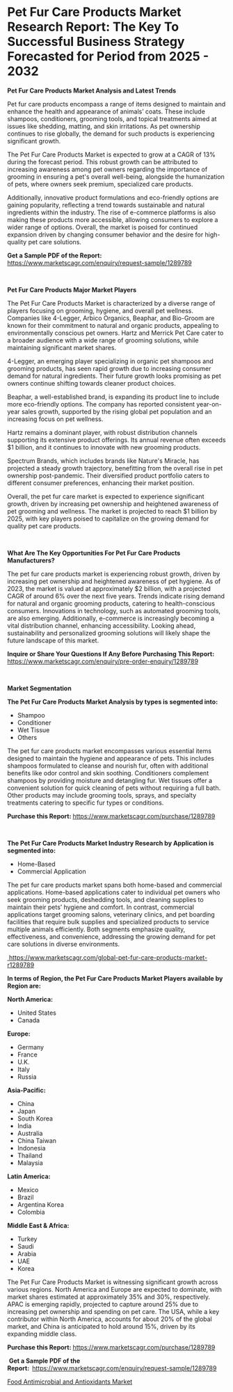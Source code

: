 <p><h1>Pet Fur Care Products Market Research Report: The Key To Successful Business Strategy Forecasted for Period from 2025 - 2032</h1></p><p><strong>Pet Fur Care Products Market Analysis and Latest Trends</strong></p>
<p><p>Pet fur care products encompass a range of items designed to maintain and enhance the health and appearance of animals’ coats. These include shampoos, conditioners, grooming tools, and topical treatments aimed at issues like shedding, matting, and skin irritations. As pet ownership continues to rise globally, the demand for such products is experiencing significant growth.</p><p>The Pet Fur Care Products Market is expected to grow at a CAGR of 13% during the forecast period. This robust growth can be attributed to increasing awareness among pet owners regarding the importance of grooming in ensuring a pet's overall well-being, alongside the humanization of pets, where owners seek premium, specialized care products. </p><p>Additionally, innovative product formulations and eco-friendly options are gaining popularity, reflecting a trend towards sustainable and natural ingredients within the industry. The rise of e-commerce platforms is also making these products more accessible, allowing consumers to explore a wider range of options. Overall, the market is poised for continued expansion driven by changing consumer behavior and the desire for high-quality pet care solutions.</p></p>
<p><strong>Get a Sample PDF of the Report:&nbsp;</strong> <a href="https://www.marketscagr.com/enquiry/request-sample/1289789?utm_campaign=2994&utm_medium=2&utm_source=Github&utm_content=ia&utm_term=29032025&utm_id=pet-fur-care-products">https://www.marketscagr.com/enquiry/request-sample/1289789</a></p>
<p>&nbsp;</p>
<p><strong>Pet Fur Care Products Major Market Players</strong></p>
<p><p>The Pet Fur Care Products Market is characterized by a diverse range of players focusing on grooming, hygiene, and overall pet wellness. Companies like 4-Legger, Arbico Organics, Beaphar, and Bio-Groom are known for their commitment to natural and organic products, appealing to environmentally conscious pet owners. Hartz and Merrick Pet Care cater to a broader audience with a wide range of grooming solutions, while maintaining significant market shares.</p><p>4-Legger, an emerging player specializing in organic pet shampoos and grooming products, has seen rapid growth due to increasing consumer demand for natural ingredients. Their future growth looks promising as pet owners continue shifting towards cleaner product choices.</p><p>Beaphar, a well-established brand, is expanding its product line to include more eco-friendly options. The company has reported consistent year-on-year sales growth, supported by the rising global pet population and an increasing focus on pet wellness.</p><p>Hartz remains a dominant player, with robust distribution channels supporting its extensive product offerings. Its annual revenue often exceeds $1 billion, and it continues to innovate with new grooming products.</p><p>Spectrum Brands, which includes brands like Nature's Miracle, has projected a steady growth trajectory, benefitting from the overall rise in pet ownership post-pandemic. Their diversified product portfolio caters to different consumer preferences, enhancing their market position.</p><p>Overall, the pet fur care market is expected to experience significant growth, driven by increasing pet ownership and heightened awareness of pet grooming and wellness. The market is projected to reach $1 billion by 2025, with key players poised to capitalize on the growing demand for quality pet care products.</p></p>
<p>&nbsp;</p>
<p><strong>What Are The Key Opportunities For Pet Fur Care Products Manufacturers?</strong></p>
<p><p>The pet fur care products market is experiencing robust growth, driven by increasing pet ownership and heightened awareness of pet hygiene. As of 2023, the market is valued at approximately $2 billion, with a projected CAGR of around 6% over the next five years. Trends indicate rising demand for natural and organic grooming products, catering to health-conscious consumers. Innovations in technology, such as automated grooming tools, are also emerging. Additionally, e-commerce is increasingly becoming a vital distribution channel, enhancing accessibility. Looking ahead, sustainability and personalized grooming solutions will likely shape the future landscape of this market.</p></p>
<p><strong>Inquire or Share Your Questions If Any Before Purchasing This Report:</strong> <a href="https://www.marketscagr.com/enquiry/pre-order-enquiry/1289789?utm_campaign=2994&utm_medium=2&utm_source=Github&utm_content=ia&utm_term=29032025&utm_id=pet-fur-care-products">https://www.marketscagr.com/enquiry/pre-order-enquiry/1289789</a></p>
<p>&nbsp;</p>
<p><strong>Market Segmentation</strong></p>
<p><strong>The Pet Fur Care Products Market Analysis by types is segmented into:</strong></p>
<p><ul><li>Shampoo</li><li>Conditioner</li><li>Wet Tissue</li><li>Others</li></ul></p>
<p><p>The pet fur care products market encompasses various essential items designed to maintain the hygiene and appearance of pets. This includes shampoos formulated to cleanse and nourish fur, often with additional benefits like odor control and skin soothing. Conditioners complement shampoos by providing moisture and detangling fur. Wet tissues offer a convenient solution for quick cleaning of pets without requiring a full bath. Other products may include grooming tools, sprays, and specialty treatments catering to specific fur types or conditions.</p></p>
<p><strong>Purchase this Report:&nbsp;</strong><a href="https://www.marketscagr.com/purchase/1289789?utm_campaign=2994&utm_medium=2&utm_source=Github&utm_content=ia&utm_term=29032025&utm_id=pet-fur-care-products">https://www.marketscagr.com/purchase/1289789</a></p>
<p>&nbsp;</p>
<p><strong>The Pet Fur Care Products Market Industry Research by Application is segmented into:</strong></p>
<p><ul><li>Home-Based</li><li>Commercial Application</li></ul></p>
<p><p>The pet fur care products market spans both home-based and commercial applications. Home-based applications cater to individual pet owners who seek grooming products, deshedding tools, and cleaning supplies to maintain their pets’ hygiene and comfort. In contrast, commercial applications target grooming salons, veterinary clinics, and pet boarding facilities that require bulk supplies and specialized products to service multiple animals efficiently. Both segments emphasize quality, effectiveness, and convenience, addressing the growing demand for pet care solutions in diverse environments.</p></p>
<p><a href="https://www.marketscagr.com/global-pet-fur-care-products-market-r1289789?utm_campaign=2994&utm_medium=2&utm_source=Github&utm_content=ia&utm_term=29032025&utm_id=pet-fur-care-products">&nbsp;https://www.marketscagr.com/global-pet-fur-care-products-market-r1289789</a></p>
<p><strong>In terms of Region, the Pet Fur Care Products Market Players available by Region are:</strong></p>
<p>
    <p> <strong> North America: </strong>
        <ul>
            <li>United States</li>
            <li>Canada</li>
        </ul>
        </p> 
    <p> <strong> Europe: </strong>
        <ul>
            <li>Germany</li>
            <li>France</li>
            <li>U.K.</li>
            <li>Italy</li>
            <li>Russia</li>
        </ul>
        </p> 
    <p> <strong> Asia-Pacific: </strong>
        <ul>
            <li>China</li>
            <li>Japan</li>
            <li>South Korea</li>
            <li>India</li>
            <li>Australia</li>
            <li>China Taiwan</li>
            <li>Indonesia</li>
            <li>Thailand</li>
            <li>Malaysia</li>
        </ul>
        </p> 
    <p> <strong> Latin America: </strong>
        <ul>
            <li>Mexico</li>
            <li>Brazil</li>
            <li>Argentina Korea</li>
            <li>Colombia</li>
        </ul>
        </p> 
    <p> <strong> Middle East & Africa: </strong>
        <ul>
            <li>Turkey</li>
            <li>Saudi</li>
            <li>Arabia</li>
            <li>UAE</li>
            <li>Korea</li>
        </ul>
    </p>
    </p>
<p><p>The Pet Fur Care Products Market is witnessing significant growth across various regions. North America and Europe are expected to dominate, with market shares estimated at approximately 35% and 30%, respectively. APAC is emerging rapidly, projected to capture around 25% due to increasing pet ownership and spending on pet care. The USA, while a key contributor within North America, accounts for about 20% of the global market, and China is anticipated to hold around 15%, driven by its expanding middle class.</p></p>
<p><strong>Purchase this Report: </strong><a href="https://www.marketscagr.com/purchase/1289789?utm_campaign=2994&utm_medium=2&utm_source=Github&utm_content=ia&utm_term=29032025&utm_id=pet-fur-care-products">https://www.marketscagr.com/purchase/1289789</a></p>
<p>&nbsp;<strong>Get a Sample PDF of the Report:&nbsp;&nbsp;</strong><a href="https://www.marketscagr.com/enquiry/request-sample/1289789?utm_campaign=2994&utm_medium=2&utm_source=Github&utm_content=ia&utm_term=29032025&utm_id=pet-fur-care-products">https://www.marketscagr.com/enquiry/request-sample/1289789</a></p>
<p><strong></strong></p>
<p><p><a href="https://github.com/boysabotzoc/Market-Research-Report-List-1/blob/main/food-antimicrobial-and-antioxidants-market.md?utm_campaign=2994&utm_medium=2&utm_source=Github&utm_content=ia&utm_term=29032025&utm_id=pet-fur-care-products">Food Antimicrobial and Antioxidants Market</a></p></p>